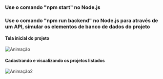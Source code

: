 ### Use o comando "npm start" no Node.js
### Use o comando "npm run backend" no Node.js para através de um API, simular os elementos de banco de dados do projeto

#### Tela inicial do projeto
![Animação](https://user-images.githubusercontent.com/107668423/217105590-79f8aac4-da28-49c0-9100-c0d0b29ae98c.gif)

#### Cadastrando e visualizando os projetos listados
![Animação2](https://user-images.githubusercontent.com/107668423/217105620-5351e4fc-14c7-468b-b1e3-524857cbd7e3.gif)
